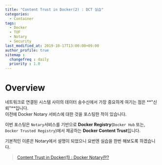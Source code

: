 ```yaml
---
title: "Content Trust in Docker(2) : DCT 실습"
categories: 
  - Container
tags:
  - Docker
  - TUF
  - Notary
  - Security
last_modified_at: 2019-10-17T13:00:00+09:00
author_profile: true
sitemap :
  changefreq : daily
  priority : 1.0
---
```


# Overview
네트워크로 연결된 시스템 사이의 데이터 송수신에서 가장 중요하게 여기는 점은 **"신뢰"**입니다.  
이전에 Docker Notary 서비스에 대한 것을 포스팅한 적이 있습니다.  

이번 포스팅은 `Notary`서비스를 기반으로 **Docker Registry**(`Docker Hub` 또는, `Docker Trusted Registry`)에서 제공하는 **Docker Content Trust**입니다.  

기본적인 이론은 Notary에서 설명이 되었으니 요번엔 실습을 한번 해보도록 하겠습니다.  

> [Content Trust in Docker(1) : Docker Notary란?](https://gruuuuu.github.io/container/docker-notary/)  


